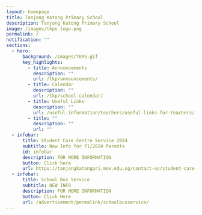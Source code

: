 ```yaml
---
layout: homepage
title: Tanjong Katong Primary School
description: Tanjong Katong Primary School
image: /images/tkps logo.png
permalink: /
notification: ""
sections:
  - hero:
      background: /images/TKPS.gif
      key_highlights:
        - title: Announcements
          description: ""
          url: /tkp/announcements/
        - title: Calendar
          description: ""
          url: /tkp/school-calendar/
        - title: Useful Links
          description: ""
          url: /useful-information/teachers/useful-links-for-teachers/
        - title: ""
          description: ""
          url: ""
  - infobar:
      title: Student Care Centre Service 2024
      subtitle: New Info for P1/2024 Parents
      id: infobar
      description: FOR MORE INFORMATION
      button: Click here
      url: https://tanjongkatongpri.moe.edu.sg/contact-us/student-care-centre/
  - infobar:
      title: School Bus Service
      subtitle: NEW INFO
      description: FOR MORE INFORMATION
      button: Click Here
      url: /advertisement/permalink/schoolbusservice/
---
```

